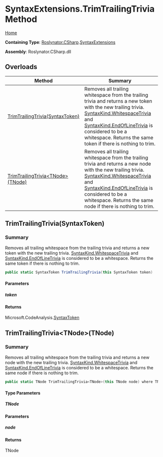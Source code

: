 # SyntaxExtensions\.TrimTrailingTrivia Method

[Home](../../../../README.md)

**Containing Type**: [Roslynator.CSharp](../../README.md)\.[SyntaxExtensions](../README.md)

**Assembly**: Roslynator\.CSharp\.dll

## Overloads

| Method | Summary |
| ------ | ------- |
| [TrimTrailingTrivia(SyntaxToken)](../TrimTrailingTrivia/README.md#Roslynator_CSharp_SyntaxExtensions_TrimTrailingTrivia_Microsoft_CodeAnalysis_SyntaxToken_) | Removes all trailing whitespace from the trailing trivia and returns a new token with the new trailing trivia\. [SyntaxKind.WhitespaceTrivia](https://docs.microsoft.com/en-us/dotnet/api/microsoft.codeanalysis.csharp.syntaxkind.whitespacetrivia) and [SyntaxKind.EndOfLineTrivia](https://docs.microsoft.com/en-us/dotnet/api/microsoft.codeanalysis.csharp.syntaxkind.endoflinetrivia) is considered to be a whitespace\. Returns the same token if there is nothing to trim\. |
| [TrimTrailingTrivia\<TNode>(TNode)](#Roslynator_CSharp_SyntaxExtensions_TrimTrailingTrivia__1___0_) | Removes all trailing whitespace from the trailing trivia and returns a new node with the new trailing trivia\. [SyntaxKind.WhitespaceTrivia](https://docs.microsoft.com/en-us/dotnet/api/microsoft.codeanalysis.csharp.syntaxkind.whitespacetrivia) and [SyntaxKind.EndOfLineTrivia](https://docs.microsoft.com/en-us/dotnet/api/microsoft.codeanalysis.csharp.syntaxkind.endoflinetrivia) is considered to be a whitespace\. Returns the same node if there is nothing to trim\. |

## TrimTrailingTrivia\(SyntaxToken\)<a name="Roslynator_CSharp_SyntaxExtensions_TrimTrailingTrivia_Microsoft_CodeAnalysis_SyntaxToken_"></a>

### Summary

Removes all trailing whitespace from the trailing trivia and returns a new token with the new trailing trivia\.
[SyntaxKind.WhitespaceTrivia](https://docs.microsoft.com/en-us/dotnet/api/microsoft.codeanalysis.csharp.syntaxkind.whitespacetrivia) and [SyntaxKind.EndOfLineTrivia](https://docs.microsoft.com/en-us/dotnet/api/microsoft.codeanalysis.csharp.syntaxkind.endoflinetrivia) is considered to be a whitespace\.
Returns the same token if there is nothing to trim\.

```csharp
public static SyntaxToken TrimTrailingTrivia(this SyntaxToken token)
```

#### Parameters

##### token





#### Returns

Microsoft\.CodeAnalysis\.[SyntaxToken](https://docs.microsoft.com/en-us/dotnet/api/microsoft.codeanalysis.syntaxtoken)

## TrimTrailingTrivia\<TNode>\(TNode\)<a name="Roslynator_CSharp_SyntaxExtensions_TrimTrailingTrivia__1___0_"></a>

### Summary

Removes all trailing whitespace from the trailing trivia and returns a new node with the new trailing trivia\.
[SyntaxKind.WhitespaceTrivia](https://docs.microsoft.com/en-us/dotnet/api/microsoft.codeanalysis.csharp.syntaxkind.whitespacetrivia) and [SyntaxKind.EndOfLineTrivia](https://docs.microsoft.com/en-us/dotnet/api/microsoft.codeanalysis.csharp.syntaxkind.endoflinetrivia) is considered to be a whitespace\.
Returns the same node if there is nothing to trim\.

```csharp
public static TNode TrimTrailingTrivia<TNode>(this TNode node) where TNode : Microsoft.CodeAnalysis.SyntaxNode
```

#### Type Parameters

##### TNode





#### Parameters

##### node





#### Returns

TNode

